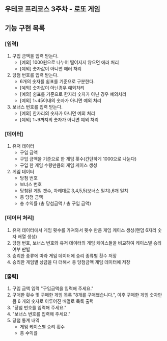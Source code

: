 ## 우테코 프리코스 3주차 - 로또 게임

## 기능 구현 목록

### [입력]
1. 구입 금액을 입력 받는다.
    * [예외] 1000원으로 나누어 떨어지지 않으면 에러 처리
    * [예외] 숫자값이 아니면 에러 처리
1. 당첨 번호를 입력 받는다.
    * 6개의 숫자를 쉼표를 기준으로 구분한다.
    * [예외] 숫자값이 아닌경우 예외처리
    * [예외] 쉼표를 기준으로 한자리 숫자가 아닌 경우 예외처리
    * [예외] 1~45이내의 숫자가 아니면 예외 처리
1. 보너스 번호를 입력 받는다.
    * [예외] 한자리의 숫자가 아니면 예외 처리
    * [예외] 1~9까지의 숫자가 아니면 예외 처리

### [데이터]
1. 유저 데이터
    * 구입 금액
    * 구입 금액을 기준으로 한 게임 횟수(간단하게 1000으로 나눈다)
    * 구입 한 게임 수량만큼의 게임 케이스 생성
1. 게임 데이터
    * 당첨 번호
    * 보너스 번호
    * 당첨된 게임 갯수, 차례대로 3,4,5,5(보너스 일치),6개 일치
    * 총 당첨 금액
    * 총 수익률 (총 당첨금액 / 총 구입 금액)

### [데이터 처리]
1. 유저 데이터에서 게임 횟수를 가져와서 횟수 만큼 게임 케이스 생성(랜덤 6자리 숫자 배열 생성)
1. 당첨 번호, 보너스 번호와 유저 데이터의 게임 케이스들을 비교하여 케이스별 승리 여부 판별
1. 승리한 종류에 따라 게임 데이터에 승리 종류별 횟수 저장
1. 승리한 게임별 상금을 다 더해서 총 당첨금액 게임 데이터에 저장

### [출력]
1. 구입 금액 입력 "구입금액을 입력해 주세요."
1. 구매한 횟수 및 구매한 게임 목록 "8개를 구매했습니다.", 이후 구매한 게임 숫자만큼 6 개의 숫자로 이루어진 배열로 목록 출력
1. "당첨 번호를 입력해 주세요."
1. "보너스 번호를 입력해 주세요."
1. 당첨 통계 내역
    * 게임 케이스별 승리 횟수
    * 총 수익률

